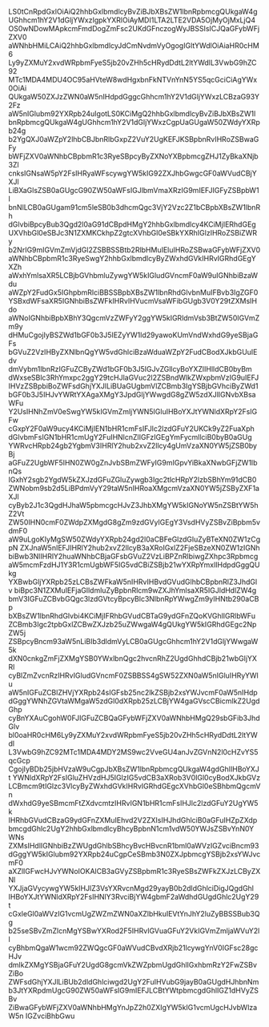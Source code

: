 LS0tCnRpdGxlOiAiQ2hhbGxlbmdlcyBvZiBJbXBsZW1lbnRpbmcgQUkgaW4g
UGhhcm1hY2V1dGljYWxzIgpkYXRlOiAyMDI1LTA2LTE2VDA5OjMyOjMxLjQ4
OS0wNDowMApkcmFmdDogZmFsc2UKdGFnczogWyJBSSIsICJQaGFybWFjZXV0
aWNhbHMiLCAiQ2hhbGxlbmdlcyJdCmNvdmVyOgogIGltYWdlOiAiaHR0cHM6
Ly9yZXMuY2xvdWRpbmFyeS5jb20vZHh5cHRydDdtL2ltYWdlL3VwbG9hZC92
MTc1MDA4MDU4OC95aHVteW8wdHgxbnFkNTVnYnN5YS5qcGciCiAgYWx0OiAi
QUkgaW50ZXJzZWN0aW5nIHdpdGggcGhhcm1hY2V1dGljYWxzLCBzaG93Y2Fz
aW5nIGlubm92YXRpb24uIgotLS0KCiMgQ2hhbGxlbmdlcyBvZiBJbXBsZW1l
bnRpbmcgQUkgaW4gUGhhcm1hY2V1dGljYWxzCgpUaGUgaW50ZWdyYXRpb24g
b2YgQXJ0aWZpY2lhbCBJbnRlbGxpZ2VuY2UgKEFJKSBpbnRvIHRoZSBwaGFy
bWFjZXV0aWNhbCBpbmR1c3RyeSBpcyByZXNoYXBpbmcgZHJ1ZyBkaXNjb3Zl
cnksIGNsaW5pY2FsIHRyaWFscywgYW5kIG92ZXJhbGwgcGF0aWVudCBjYXJl
LiBXaGlsZSB0aGUgcG90ZW50aWFsIGJlbmVmaXRzIG9mIEFJIGFyZSBpbW1l
bnNlLCB0aGUgam91cm5leSB0b3dhcmQgc3VjY2Vzc2Z1bCBpbXBsZW1lbnRh
dGlvbiBpcyBub3Qgd2l0aG91dCBpdHMgY2hhbGxlbmdlcy4KCiMjIERhdGEg
UXVhbGl0eSBJc3N1ZXMKCkhpZ2gtcXVhbGl0eSBkYXRhIGlzIHRoZSBiZWRy
b2NrIG9mIGVmZmVjdGl2ZSBBSSBtb2RlbHMuIEluIHRoZSBwaGFybWFjZXV0
aWNhbCBpbmR1c3RyeSwgY2hhbGxlbmdlcyByZWxhdGVkIHRvIGRhdGEgYXZh
aWxhYmlsaXR5LCBjbGVhbmluZywgYW5kIGludGVncmF0aW9uIGNhbiBzaWdu
aWZpY2FudGx5IGhpbmRlciBBSSBpbXBsZW1lbnRhdGlvbnMuIFBvb3IgZGF0
YSBxdWFsaXR5IGNhbiBsZWFkIHRvIHVucmVsaWFibGUgb3V0Y29tZXMsIHdo
aWNoIGNhbiBpbXBhY3QgcmVzZWFyY2ggYW5kIGRldmVsb3BtZW50IGVmZm9y
dHMuCgojIyBSZWd1bGF0b3J5IEZyYW1ld29yawoKUmVndWxhdG9yeSBjaGFs
bGVuZ2VzIHByZXNlbnQgYW5vdGhlciBzaWduaWZpY2FudCBodXJkbGUuIEdv
dmVybm1lbnRzIGFuZCByZWd1bGF0b3J5IGJvZGllcyBoYXZlIHlldCB0byBm
dWxseSBlc3RhYmxpc2ggY29tcHJlaGVuc2l2ZSBndWlkZWxpbmVzIG9uIEFJ
IHVzZSBpbiBoZWFsdGhjYXJlLiBUaGUgbmVlZCBmb3IgYSBjbGVhciByZWd1
bGF0b3J5IHJvYWRtYXAgaXMgY3JpdGljYWwgdG8gZW5zdXJlIGNvbXBsaWFu
Y2UsIHNhZmV0eSwgYW5kIGVmZmljYWN5IGluIHBoYXJtYWNldXRpY2FsIGFw
cGxpY2F0aW9ucy4KCiMjIEN1bHR1cmFsIFJlc2lzdGFuY2UKCk9yZ2FuaXph
dGlvbmFsIGN1bHR1cmUgY2FuIHNlcnZlIGFzIGEgYmFycmllciB0byB0aGUg
YWRvcHRpb24gb2YgbmV3IHRlY2hub2xvZ2llcy4gUmVzaXN0YW5jZSB0byBj
aGFuZ2UgbWF5IHN0ZW0gZnJvbSBmZWFyIG9mIGpvYiBkaXNwbGFjZW1lbnQs
IGxhY2sgb2YgdW5kZXJzdGFuZGluZywgb3Igc2tlcHRpY2lzbSBhYm91dCB0
ZWNobm9sb2d5LiBPdmVyY29taW5nIHRoaXMgcmVzaXN0YW5jZSByZXF1aXJl
cyByb2J1c3QgdHJhaW5pbmcgcHJvZ3JhbXMgYW5kIGNoYW5nZSBtYW5hZ2Vt
ZW50IHN0cmF0ZWdpZXMgdG8gZm9zdGVyIGEgY3VsdHVyZSBvZiBpbm5vdmF0
aW9uLgoKIyMgSW50ZWdyYXRpb24gd2l0aCBFeGlzdGluZyBTeXN0ZW1zCgpN
ZXJnaW5nIEFJIHRlY2hub2xvZ2llcyB3aXRoIGxlZ2FjeSBzeXN0ZW1zIGNh
biBwb3NlIHRlY2huaWNhbCBjaGFsbGVuZ2VzLiBPZnRlbiwgZXhpc3Rpbmcg
aW5mcmFzdHJ1Y3R1cmUgbWF5IG5vdCBiZSBjb21wYXRpYmxlIHdpdGggQUkg
YXBwbGljYXRpb25zLCBsZWFkaW5nIHRvIHBvdGVudGlhbCBpbnRlZ3JhdGlv
biBpc3N1ZXMuIEFjaGlldmluZyBpbnRlcm9wZXJhYmlsaXR5IGJldHdlZW4g
bmV3IGFuZCBvbGQgc3lzdGVtcyBpcyBlc3NlbnRpYWwgZm9yIHNtb290aCBp
bXBsZW1lbnRhdGlvbi4KCiMjIFRhbGVudCBTaG9ydGFnZQoKVGhlIGRlbWFu
ZCBmb3Igc2tpbGxlZCBwZXJzb25uZWwgaW4gQUkgYW5kIGRhdGEgc2NpZW5j
ZSBpcyBncm93aW5nLiBIb3dldmVyLCB0aGUgcGhhcm1hY2V1dGljYWwgaW5k
dXN0cnkgZmFjZXMgYSB0YWxlbnQgc2hvcnRhZ2UgdGhhdCBjb21wbGljYXRl
cyBlZmZvcnRzIHRvIGludGVncmF0ZSBBSS4gSW52ZXN0aW5nIGluIHRyYWlu
aW5nIGFuZCBlZHVjYXRpb24sIGFsb25nc2lkZSBjb2xsYWJvcmF0aW5nIHdp
dGggYWNhZGVtaWMgaW5zdGl0dXRpb25zLCBjYW4gaGVscCBicmlkZ2UgdGhp
cyBnYXAuCgohW0FJIGFuZCBQaGFybWFjZXV0aWNhbHMgQ29sbGFib3JhdGlv
bl0oaHR0cHM6Ly9yZXMuY2xvdWRpbmFyeS5jb20vZHh5cHRydDdtL2ltYWdl
L3VwbG9hZC92MTc1MDA4MDY2MS9wc2VveGU4anJvZGVnN2l0cHZvYS5qcGcp
CgojIyBDb25jbHVzaW9uCgpJbXBsZW1lbnRpbmcgQUkgaW4gdGhlIHBoYXJt
YWNldXRpY2FsIGluZHVzdHJ5IGlzIG5vdCB3aXRob3V0IGl0cyBodXJkbGVz
LCBmcm9tIGlzc3VlcyByZWxhdGVkIHRvIGRhdGEgcXVhbGl0eSBhbmQgcmVn
dWxhdG9yeSBmcmFtZXdvcmtzIHRvIGN1bHR1cmFsIHJlc2lzdGFuY2UgYW5k
IHRhbGVudCBzaG9ydGFnZXMuIEhvd2V2ZXIsIHJhdGhlciB0aGFuIHZpZXdp
bmcgdGhlc2UgY2hhbGxlbmdlcyBhcyBpbnN1cm1vdW50YWJsZSBvYnN0YWNs
ZXMsIHdlIGNhbiBzZWUgdGhlbSBhcyBvcHBvcnR1bml0aWVzIGZvciBncm93
dGggYW5kIGlubm92YXRpb24uCgpCeSBmb3N0ZXJpbmcgYSBjb2xsYWJvcmF0
aXZlIGFwcHJvYWNoIOKAlCB3aGVyZSBpbmR1c3RyeSBsZWFkZXJzLCByZXNl
YXJjaGVycywgYW5kIHJlZ3VsYXRvcnMgd29yayB0b2dldGhlciDigJQgdGhl
IHBoYXJtYWNldXRpY2FsIHNlY3RvciBjYW4gbmF2aWdhdGUgdGhlc2UgY29t
cGxleGl0aWVzIG1vcmUgZWZmZWN0aXZlbHkuIEVtYnJhY2luZyBBSSBub3Qg
b25seSBvZmZlcnMgYSBwYXRod2F5IHRvIGVuaGFuY2VkIGVmZmljaWVuY2ll
cyBhbmQgaW1wcm92ZWQgcGF0aWVudCBvdXRjb21lcywgYnV0IGFsc28gcHJv
dmlkZXMgYSBjaGFuY2UgdG8gcmVkZWZpbmUgdGhlIGxhbmRzY2FwZSBvZiBo
ZWFsdGhjYXJlLiBUb2dldGhlciwgd2UgY2FuIHVubG9jayB0aGUgdHJhbnNm
b3JtYXRpdmUgcG90ZW50aWFsIG9mIEFJLCBtYWtpbmcgdGhlIGZ1dHVyZSBv
ZiBwaGFybWFjZXV0aWNhbHMgYnJpZ2h0ZXIgYW5kIG1vcmUgcHJvbWlzaW5n
IGZvciBhbGwu

